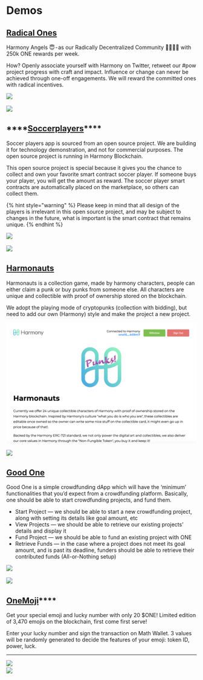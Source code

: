 # Demos

## [Radical Ones ](https://harmony.one/angels)

Harmony Angels 😇 - as our Radically Decentralized Community 👩‍👩‍👧‍👦 with 250k ONE rewards per week.

How? Openly associate yourself with Harmony on Twitter, retweet our \#pow project progress with craft and impact. Influence or change can never be achieved through one-off engagements. We will reward the committed ones with radical incentives.

![](https://lh3.googleusercontent.com/4hJ-vCqoHX7_Bajrt4lBNB04rVTqPSPij8VWIbQ6Y4brneEY_P9faFw3ll-L2wXhiMM19xLgycW8phvCKbn19BNJaVnuo0PO7v1k7X6zmvTBZ1h1Af2L4nN9I74TFMnMaDeVZ2hI)

![](https://lh4.googleusercontent.com/ELfcj-wOkqalAzBHsSJ4406n3ehFp3keozA5vLrNxpBgo-N5FKf2VPwFyiZHl0OWRF_LfESxx7TBFhEwM5cRmiIWc5MxXLiXqkFIFCv4hlLjoLSWr7_BWIHLxRolSPU56yOkKxyW)

## \*\*\*\*[**Soccerplayers**](https://soccerplayers-87d85.firebaseapp.com/)\*\*\*\*

Soccer players app is sourced from an open source project. We are building it for technology demonstration, and not for commercial purposes. The open source project is running in Harmony Blockchain.

This open source project is special because it gives you the chance to collect and own your favorite smart contract soccer player. If someone buys your player, you will get the amount as reward. The soccer player smart contracts are automatically placed on the marketplace, so others can collect them.

{% hint style="warning" %}
Please keep in mind that all design of the players is irrelevant in this open source project, and may be subject to changes in the future, what is important is the smart contract that remains unique.
{% endhint %}

![](https://lh6.googleusercontent.com/fimKzfRuSVB4wlJc5syDTXcTeSbWT20XI_WmoIWf7EbKKEfgA54tmYiHNpiR2GR-jiXcvzP0Ywuv_5Z3kJOjhYqCX4mynhZWlEAUkwDRm6FsbAN_96JLHFZMAdfP93mCa83mwW2o)

![](https://lh6.googleusercontent.com/Es6aaeVgajGAd8WOCC1sR4twguBdKxUHzW8MkY64PpSq1dIombR8sywdCe3fdaaD8jNA3AY-OtHvOyQouUqXiSNnDqFl7xnjo_4XsnNCm5BGnds6irM1_A3d28r6kIt8dJfsPnA_)

## [Harmonauts](https://punks.hmy.cc.ink/#/home)

Harmonauts is a collection game, made by harmony characters, people can either claim a punk or buy punks from someone else. All characters are unique and collectible with proof of ownership stored on the blockchain. 

We adopt the playing mode of cryptopunks \(collection with bidding\), but need to add our own \(Harmony\) style and make the project a new project.

![](../.gitbook/assets/screen-shot-2020-06-30-at-4.07.20-pm.png)

![](https://lh4.googleusercontent.com/QdHRO5LVNCSpan7M0GB3TWh1mpF4nzPPHZ7vPT29BcZELzjYl9ZPSHNK_7AV8s0QZgPSTEm2xM_yDyQ9jV81zQi0hm3V9f5JF-saEXJcd37TEjYxeeRMYMramlC9j6X92K0HLV37)

## [Good One](http://crowdfunding.s3-website-us-west-1.amazonaws.com/) 

Good One is a simple crowdfunding dApp which will have the ‘minimum’ functionalities that you’d expect from a crowdfunding platform. Basically, one should be able to start crowdfunding projects, and fund them.

* Start Project — we should be able to start a new crowdfunding project, along with setting its details like goal amount, etc
* View Projects — we should be able to retrieve our existing projects’ details and display it
* Fund Project — we should be able to fund an existing project with ONE
* Retrieve Funds — in the case where a project does not meet its goal amount, and is past its deadline, funders should be able to retrieve their contributed funds \(All-or-Nothing setup\)

![](https://lh4.googleusercontent.com/8-v_R8ywFf9YM2_aF591mFK7wi-C-JKnORt8_jU7IZIc5J92za9qff0X0v_Ls4ksG0NkDKKRy8dpWzT8zXGv36k2fkDhKXQLBYjjKziQYTc8GgSVhDaWk8GaYYYaPWqBR2WMwKiX)

![](https://lh5.googleusercontent.com/k4YszD4sg6gwe5SgIsrsLW_tqWqscU7CJcHD6APjeMG8H_bugZPof_Yqk1WC5OYDzsS7mG9U6kzRqngSjTL3kM6SAV9un_KT9PvVYkTzSDEf1fGGkeyQWPOV69FWz32OKHyDfcsU)

## [OneMoji](https://peekpi.github.io/onemoji/dist/)\*\*\*\*

Get your special emoji and lucky number with only 20 $ONE! Limited edition of 3,470 emojis on the blockchain, first come first serve!

Enter your lucky number and sign the transaction on Math Wallet. 3 values will be randomly generated to decide the features of your emoji: token ID, power, luck.  
****

![](https://lh4.googleusercontent.com/D1iPtrFVcsTeKrssiwWcX3jrquZFEa7f1l9-orZvU0Hp9Ircjwcp1FMA2gK2ANYpcLiDOqLfPixcUVYae-kXoxD6Ganar2CnVoiW1-qJnbSpa3rSfZLxoDWQt6zEF0hi4pzrUF0o)  
![](https://lh6.googleusercontent.com/UJ2m--R2rgEXd6uhbwPyipKNfb1HaBBsjvR2eFx00S72dS_JmAs_G49nijQ47NoRI3x1LP2ew2S4VjQTiUfHxKoomXoQVs0kbo3Nh2SnUSM3A6_SKVauTwICM7Z6MNEbMsj3_hzd)

